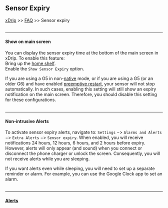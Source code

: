 ## Sensor Expiry
[xDrip](../README.md) >> [FAQ](./FAQ_page.md) >> Sensor expiry  
<br/>  
  
---  
  
#### **Show on main screen**  
You can display the sensor expiry time at the bottom of the main screen in xDrip. To enable this feature:  
Bring up the [home shelf](./HomeShelf.md).  
Enable the `Show Sensor Expiry` option.  
  
If you are using a G5 in non-[native](./Native-Algorithm) mode, or if you are using a G5 (or an older G6) and have enabled [preemptive restart](./Preemptive-Restart), your sensor will not stop automatically. In such cases, enabling this setting will still show an expiry notification on the main screen. Therefore, you should disable this setting for these configurations.     
<br/>  
  
---  
  
#### **Non-intrusive Alerts**  
To activate sensor expiry alerts, navigate to: `Settings` &#8722;> `Alarms and Alerts` &#8722;> `Extra Alerts` &#8722;> `Sensor expiry`. When enabled, you will receive notifications 24 hours, 12 hours, 6 hours, and 2 hours before expiry.  However, alerts will only appear (and sound) when you connect or disconnect the phone charger or unlock the screen. Consequently, you will not receive alerts while you are sleeping.  
  
If you want alerts even while sleeping, you will need to set up a separate reminder or alarm. For example, you can use the Google Clock app to set an alarm.   
<br/>  
  
---  
  
#### [Alerts](./Alerts_page.md)  
  
